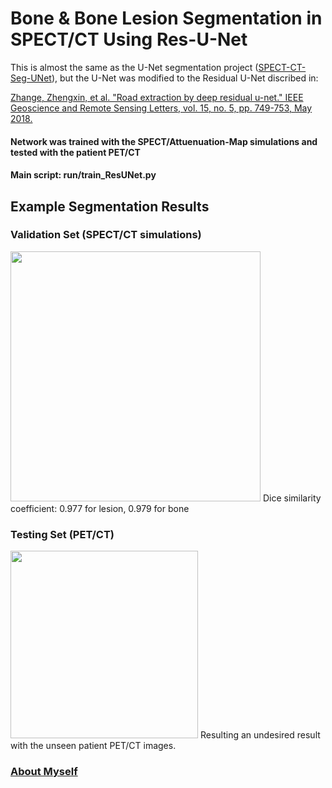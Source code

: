 # Bone & Bone Lesion Segmentation in SPECT/CT Using Res-U-Net
This is almost the same as the U-Net segmentation project (<a href="https://github.com/junyuchen245/SPECT-CT-Seg-UNet">SPECT-CT-Seg-UNet</a>), but the U-Net was modified to the Residual U-Net discribed in:

<a href="https://ieeexplore.ieee.org/abstract/document/8309343">Zhange, Zhengxin, et al. "Road extraction by deep residual u-net." IEEE Geoscience and Remote Sensing Letters, vol. 15, no. 5, pp. 749-753, May 2018.</a>

#### Network was trained with the SPECT/Attuenuation-Map simulations and tested with the patient PET/CT
#### Main script: run/train_ResUNet.py

## Example Segmentation Results
### Validation Set (SPECT/CT simulations)
<img src="https://github.com/junyuchen245/SPECT-CT-Seg-ResUNet-Keras/blob/master/sample_img/validation.png" width="400"/>
Dice similarity coefficient: 0.977 for lesion, 0.979 for bone

### Testing Set (PET/CT)
<img src="https://github.com/junyuchen245/SPECT-CT-Seg-ResUNet-Keras/blob/master/sample_img/test.png" width="300"/>
Resulting an undesired result with the unseen patient PET/CT images.


### <a href="https://junyuchen245.github.io"> About Myself</a>

